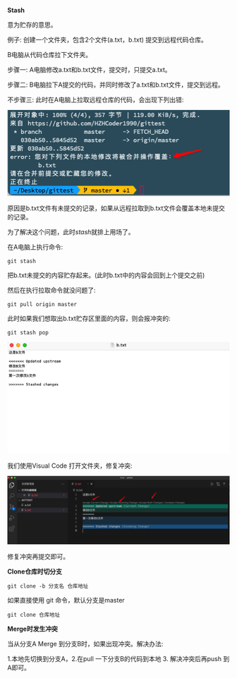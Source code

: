 **Stash**

意为贮存的意思。

例子: 创建一个文件夹，包含2个文件(a.txt，b.txt) 提交到远程代码仓库。

B电脑从代码仓库拉下文件夹。

步骤一: A电脑修改a.txt和b.txt文件，提交时，只提交a.txt。

步骤二: B电脑拉下A提交的代码，并同时修改了a.txt和b.txt文件，提交到远程。

不步骤三: 此时在A电脑上拉取远程仓库的代码，会出现下列出错:

![](./images/1.png)

原因是b.txt文件有未提交的记录，如果从远程拉取到b.txt文件会覆盖本地未提交的记录。

为了解决这个问题，此时*stash*就排上用场了。

在A电脑上执行命令: 

```shell
git stash
```

把b.txt未提交的内容贮存起来。(此时b.txt中的内容会回到上个提交之前)

然后在执行拉取命令就没问题了:

```shell
git pull origin master
```

此时如果我们想取出b.txt贮存区里面的内容，则会报冲突的:

```shell
git stash pop
```

![](./images/2.png)

我们使用Visual Code 打开文件夹，修复冲突:

![](./images/3.png)

修复冲突再提交即可。



**Clone仓库时切分支**

```shell
git clone -b 分支名 仓库地址
```

如果直接使用 git 命令，默认分支是master

```shell
git clone 仓库地址
```

**Merge时发生冲突**

当从分支A Merge 到分支B时，如果出现冲突。解决办法:

1.本地先切换到分支A，2.在pull 一下分支B的代码到本地 3. 解决冲突后再push 到A即可。
